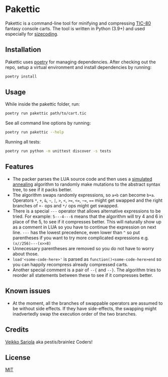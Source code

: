 # Pakettic

Pakettic is a command-line tool for minifying and compressing
[TIC-80](http://tic80.com/) fantasy console carts. The tool is written
in Python (3.9+) and used especially for
[sizecoding](http://www.sizecoding.org/wiki/TIC-80).

## Installation

Pakettic uses [poetry](https://python-poetry.org/) for managing
dependencies. After checking out the repo, setup a virtual environment
and install dependencies by running:

```bash
poetry install
```

## Usage

While inside the pakettic folder, run:

```bash
poetry run pakettic path/to/cart.tic
```

See all command line options by running:

```bash
poetry run pakettic --help
```

Running all tests:

```bash
poetry run python -m unittest discover -s tests
```

## Features

- The packer parses the LUA source code and then uses a
  [simulated annealing](https://en.wikipedia.org/wiki/Simulated_annealing)
  algorithm to randomly make mutations to the abstract syntax tree, to
  see if it packs better.
- The algorithm swaps randomly expressions, so `a+b` can become `b+a`.
  Operators `*`, `+`, `&`, `~`, `|`, `>`, `<`, `>=`, `<=`, `~=`, `==`
  might get swapped and the right branches of `+-` ops and `*/` ops
  might get swapped.
- There is a special `---` operator that allows alternative expressions
  to be tried. For example: `5---4---6` means that the algorithm will
  try 4 and 6 in place of the 5, to see if it compresses better. This
  will naturally show up as a comment in LUA so you have to continue the
  expression on next line. `---` has the lowest precedence, even lower
  than `^` so put parentheses if you want to try more complicated
  expressions e.g. `(x//256)---(x>>8)`
- Unnecessary parentheses are removed so you do not have to worry about
  those.
- `load'<some-code-here>'` is parsed as `function()<some-code-here>end`
  so you can happily recompress already compressed carts.
- Another special comment is a pair of `--{` and `--}`. The algorithm
  tries to reorder all statements between these to see if it compresses
  better.

## Known issues

- At the moment, all the branches of swappable operators are assumed to
  be without side effects. If they have side-effects, the swapping might
  inadvertedly swap the execution order of the two branches.

## Credits

[Veikko Sariola](https://github.com/vsariola) aka pestis/brainlez
Coders!

## License

[MIT](LICENSE)